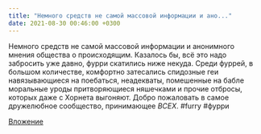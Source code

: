 ```yaml
---
title: "Немного средств не самой массовой информации и ано..."
date: 2021-08-30 00:46:00 +0300
---
```


Немного средств не самой массовой информации и анонимного мнения общества о происходящим. Казалось бы, всё это надо забросить уже давно, фурри скатились ниже некуда. Среди фуррей, в большом количестве, комфортно затесались спидозные геи навязывающиеся на поебаться, неадекваты, помешенные на бабле моральные уроды притворяющиеся няшечками и прочие отбросы, которых даже с Хорнета выгоняют. Добро пожаловать в самое дружелюбное сообщество, принимающее _ВСЕХ_.
#furry #фурри

[Вложение](https://vk.com/photo41076938_457247617)
